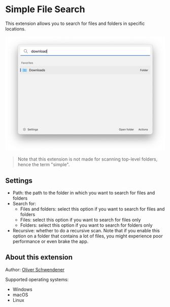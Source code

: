 # Simple File Search

This extension allows you to search for files and folders in specific locations.

![example](example.png)

> Note that this extension is not made for scanning top-level folders, hence the term "simple".

## Settings

-   Path: the path to the folder in which you want to search for files and folders
-   Search for:
    -   Files and folders: select this option if you want to search for files and folders
    -   Files: select this option if you want to search for files only
    -   Folders: select this option if you want to search for folders only
-   Recursive: whether to do a recursive scan. Note that if you enable this option on a folder that contains a lot of files, you might experience poor performance or even brake the app.

## About this extension

Author: [Oliver Schwendener](https://github.com/oliverschwendener)

Supported operating systems:

-   Windows
-   macOS
-   Linux
